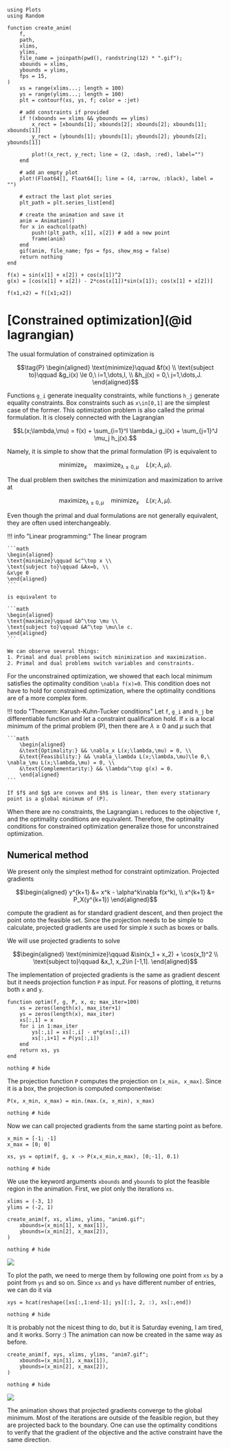 ```@setup optim
using Plots
using Random

function create_anim(
    f,
    path,
    xlims,
    ylims,
    file_name = joinpath(pwd(), randstring(12) * ".gif");
    xbounds = xlims,
    ybounds = ylims,
    fps = 15,
)
    xs = range(xlims...; length = 100)
    ys = range(ylims...; length = 100)
    plt = contourf(xs, ys, f; color = :jet)

    # add constraints if provided
    if !(xbounds == xlims && ybounds == ylims)
        x_rect = [xbounds[1]; xbounds[2]; xbounds[2]; xbounds[1]; xbounds[1]]
        y_rect = [ybounds[1]; ybounds[1]; ybounds[2]; ybounds[2]; ybounds[1]]
        
        plot!(x_rect, y_rect; line = (2, :dash, :red), label="")
    end

    # add an empty plot
    plot!(Float64[], Float64[]; line = (4, :arrow, :black), label = "")

    # extract the last plot series
    plt_path = plt.series_list[end]

    # create the animation and save it
    anim = Animation()
    for x in eachcol(path)
        push!(plt_path, x[1], x[2]) # add a new point
        frame(anim)
    end
    gif(anim, file_name; fps = fps, show_msg = false)
    return nothing
end

f(x) = sin(x[1] + x[2]) + cos(x[1])^2
g(x) = [cos(x[1] + x[2]) - 2*cos(x[1])*sin(x[1]); cos(x[1] + x[2])]

f(x1,x2) = f([x1;x2])
```

# [Constrained optimization](@id lagrangian)

The usual formulation of constrained optimization is

```math
\tag{P}
\begin{aligned}
\text{minimize}\qquad &f(x) \\
\text{subject to}\qquad &g_i(x) \le 0,\ i=1,\dots,I, \\
&h_j(x) = 0,\ j=1,\dots,J.
\end{aligned}
```

Functions ``g_i`` generate inequality constraints, while functions ``h_j`` generate equality constraints. Box constraints such as ``x\in[0,1]`` are the simplest case of the former. This optimization problem is also called the primal formulation. It is closely connected with the Lagrangian

```math
L(x;\lambda,\mu) = f(x)  + \sum_{i=1}^I \lambda_i g_i(x) + \sum_{j=1}^J \mu_j h_j(x).
```

Namely, it is simple to show that the primal formulation (P) is equivalent to

```math
\operatorname*{minimize}_x\quad \operatorname*{maximize}_{\lambda\ge 0,\mu}\quad L(x;\lambda,\mu).
```

The dual problem then switches the minimization and maximization to arrive at

```math
\tag{D} \operatorname*{maximize}_{\lambda\ge 0,\mu} \quad\operatorname*{minimize}_x\quad L(x;\lambda,\mu).
```

Even though the primal and dual formulations are not generally equivalent, they are often used interchangeably.

!!! info "Linear programming:"
    The linear program

    ```math
    \begin{aligned}
    \text{minimize}\qquad &c^\top x \\
    \text{subject to}\qquad &Ax=b, \\
    &x\ge 0
    \end{aligned}
    ```

    is equivalent to
    
    ```math
    \begin{aligned}
    \text{maximize}\qquad &b^\top \mu \\
    \text{subject to}\qquad &A^\top \mu\le c.
    \end{aligned}
    ```
    
    We can observe several things:
    1. Primal and dual problems switch minimization and maximization.
    2. Primal and dual problems switch variables and constraints.

For the unconstrained optimization, we showed that each local minimum satisfies the optimality condition ``\nabla f(x)=0``. This condition does not have to hold for constrained optimization, where the optimality conditions are of a more complex form.

!!! todo "Theorem: Karush-Kuhn-Tucker conditions"
    Let ``f``, ``g_i`` and ``h_j`` be differentiable function and let a constraint qualification hold. If ``x`` is a local minimum of the primal problem (P), then there are $\lambda\ge 0$ and $\mu$ such that

    ```math
        \begin{aligned}
        &\text{Optimality:} && \nabla_x L(x;\lambda,\mu) = 0, \\
        &\text{Feasibility:} && \nabla_\lambda L(x;\lambda,\mu)\le 0,\ \nabla_\mu L(x;\lambda,\mu) = 0, \\
        &\text{Complementarity:} && \lambda^\top g(x) = 0.
        \end{aligned}
    ```

    If $f$ and $g$ are convex and $h$ is linear, then every stationary point is a global minimum of (P).

When there are no constraints, the Lagrangian ``L`` reduces to the objective ``f``, and the optimality conditions are equivalent. Therefore, the optimality conditions for constrained optimization generalize those for unconstrained optimization.

## Numerical method

We present only the simplest method for constraint optimization. Projected gradients

```math
\begin{aligned}
y^{k+1} &= x^k - \alpha^k\nabla f(x^k), \\
x^{k+1} &= P_X(y^{k+1})
\end{aligned}
```

compute the gradient as for standard gradient descent, and then project the point onto the feasible set. Since the projection needs to be simple to calculate, projected gradients are used for simple ``X`` such as boxes or balls. 

We will use projected gradients to solve

```math
\begin{aligned}
\text{minimize}\qquad &\sin(x_1 + x_2) + \cos(x_1)^2 \\
\text{subject to}\qquad &x_1, x_2\in [-1,1].
\end{aligned}
```

The implementation of projected gradients is the same as gradient descent but it needs projection function ```P``` as input. For reasons of plotting, it returns both ``x`` and ``y``.

```@example optim
function optim(f, g, P, x, α; max_iter=100)
    xs = zeros(length(x), max_iter+1)
    ys = zeros(length(x), max_iter)
    xs[:,1] = x
    for i in 1:max_iter
        ys[:,i] = xs[:,i] - α*g(xs[:,i])
        xs[:,i+1] = P(ys[:,i])
    end
    return xs, ys
end

nothing # hide
```

The projection function ```P``` computes the projection on ```[x_min, x_max]```. Since it is a box, the projection is computed componentwise:

```@example optim
P(x, x_min, x_max) = min.(max.(x, x_min), x_max)

nothing # hide
```

Now we can call projected gradients from the same starting point as before.

```@example optim
x_min = [-1; -1]
x_max = [0; 0]

xs, ys = optim(f, g, x -> P(x,x_min,x_max), [0;-1], 0.1)

nothing # hide
```

We use the keyword arguments `xbounds` and `ybounds` to plot the feasible region in the animation. First, we plot only the iterations `xs`.

```@example optim
xlims = (-3, 1)
ylims = (-2, 1)

create_anim(f, xs, xlims, ylims, "anim6.gif";
    xbounds=(x_min[1], x_max[1]),
    ybounds=(x_min[2], x_max[2]),
)

nothing # hide
```

![](anim6.gif)


To plot the path, we need to merge them by following one point from ```xs``` by a point from ```ys``` and so on. Since ```xs``` and ```ys``` have different number of entries, we can do it via

```@example optim
xys = hcat(reshape([xs[:,1:end-1]; ys][:], 2, :), xs[:,end])

nothing # hide
```

It is probably not the nicest thing to do, but it is Saturday evening, I am tired, and it works. Sorry :) The animation can now be created in the same way as before. 

```@example optim
create_anim(f, xys, xlims, ylims, "anim7.gif";
    xbounds=(x_min[1], x_max[1]),
    ybounds=(x_min[2], x_max[2]),
)

nothing # hide
```

![](anim7.gif)

The animation shows that projected gradients converge to the global minimum. Most of the iterations are outside of the feasible region, but they are projected back to the boundary. One can use the optimality conditions to verify that the gradient of the objective and the active constraint have the same direction.
